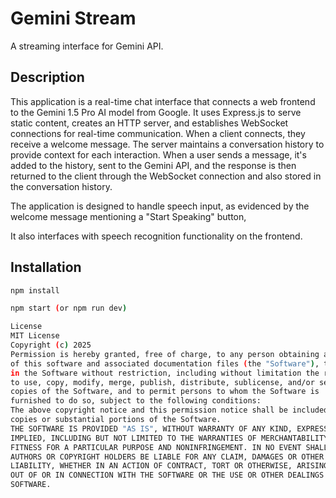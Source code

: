 # Gemini Stream

A streaming interface for Gemini API.

## Description

This application is a real-time chat interface that connects a web frontend to the Gemini 1.5 Pro AI model from Google. It uses Express.js to serve static content, creates an HTTP server, and establishes WebSocket connections for real-time communication. When a client connects, they receive a welcome message. The server maintains a conversation history to provide context for each interaction. When a user sends a message, it's added to the history, sent to the Gemini API, and the response is then returned to the client through the WebSocket connection and also stored in the conversation history.

The application is designed to handle speech input, as evidenced by the welcome message mentioning a "Start Speaking" button,

It also interfaces with speech recognition functionality on the frontend.

## Installation

```bash
npm install

npm start (or npm run dev)

License
MIT License
Copyright (c) 2025
Permission is hereby granted, free of charge, to any person obtaining a copy
of this software and associated documentation files (the "Software"), to deal
in the Software without restriction, including without limitation the rights
to use, copy, modify, merge, publish, distribute, sublicense, and/or sell
copies of the Software, and to permit persons to whom the Software is
furnished to do so, subject to the following conditions:
The above copyright notice and this permission notice shall be included in all
copies or substantial portions of the Software.
THE SOFTWARE IS PROVIDED "AS IS", WITHOUT WARRANTY OF ANY KIND, EXPRESS OR
IMPLIED, INCLUDING BUT NOT LIMITED TO THE WARRANTIES OF MERCHANTABILITY,
FITNESS FOR A PARTICULAR PURPOSE AND NONINFRINGEMENT. IN NO EVENT SHALL THE
AUTHORS OR COPYRIGHT HOLDERS BE LIABLE FOR ANY CLAIM, DAMAGES OR OTHER
LIABILITY, WHETHER IN AN ACTION OF CONTRACT, TORT OR OTHERWISE, ARISING FROM,
OUT OF OR IN CONNECTION WITH THE SOFTWARE OR THE USE OR OTHER DEALINGS IN THE
SOFTWARE.


```
